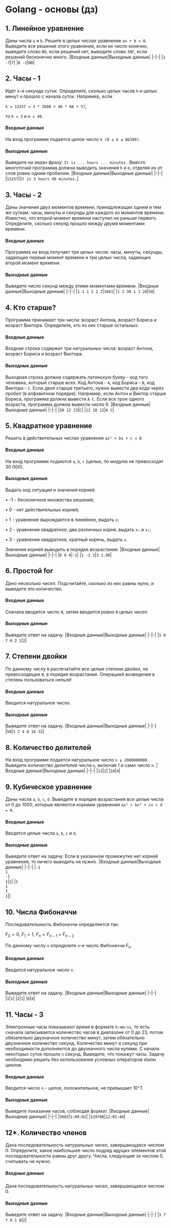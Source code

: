 # Golang - основы (дз)
## 1. Линейное уравнение
Даны числа `а` и `b`. Решите в целых числах уравнение `aх + b = 0`. Выведите все решения этого уравнения, если их число конечно, выведите слово `NO`, если решений нет, выведите слово `INF`, если решений бесконечно много.
|Входные данные|Выходные данные|
|-|-|
|`1 -7`|`7`|
|`6 -2`|`NO`|

## 2. Часы - 1
Идёт `k`-я секунда суток. Определите, сколько целых часов `h` и целых минут `m` прошло с начала суток. Например, если

`k = 13257 = 3 * 3600 + 40 * 60 + 57`,

тo `h = 3` и `m = 40`.
#### Входные данные
На вход программе подается целое число `k (0 ≤ k ≤ 86399)`.
#### Выходные данные
Выведите на экран фразу:
`It is ... hours ... minutes.`
Вместо многоточий программа должна выводить значения `h` и `m`, отделяя их от слов ровно одним пробелом.
|Входные данные|Выходные данные|
|-|-|
|`13257`|`It is 3 hours 40 minutes.`|

## 3. Часы - 2
Даны значения двух моментов времени, принадлежащих одним и тем же суткам: часы, минуты и секунды для каждого из моментов времени. Известно, что второй момент времени наступил не раньше первого. Определите, сколько секунд прошло между двумя моментами времени.
#### Входные данные
Программа на вход получает три целых числа: часы, минуты, секунды, задающие первый момент времени и три целых числа, задающих второй момент времени.
#### Выходные данные
Выведите число секунд между этими моментами времени.
|Входные данные|Выходные данные|
|-|-|
|`1 1 1 2 2 2`|`3661`|
|`1 2 30 1 3 20`|`50`|

## 4. Кто старше?
Программа принимает три числа: возраст Антона, возраст Бориса и возраст Виктора. Определите, кто из них старше остальных.
#### Входные данные
Входная строка содержит три натуральных числа: возраст Антона, возраст Бориса и возраст Виктора.
#### Выходные данные
Выходная строка должна содержать латинскую букву - код того человека, который старше всех. Код Антона - `А`, код Бориса - `В`, код Виктора - `С`. Если двое старше третьего, нужно вывести два кода через пробел (в алфавитном порядке). Например, если Антон и Виктор старше Бориса, программа должна вывести `А С`. Если все трое одного возраста, программа должна вывести число
0.
|Входные данные|Выходные данные|
|-|-|
|`10 12 23`|`C`|
|`12 10 12`|`A C`|

## 5. Квадратное уравнение
Решить в действительных числах уравнение `ax² + bx + c = 0`
#### Входные данные
На вход программе подаются `а`, `b`, `с` (целые, по модулю не превосходят 30 000).
#### Выходные данные
Выдать код ситуации и значения корней:

• -1 - бесконечное множество решений;

• 0 - нет действительных корней;

• 1 - уравнение вырождается в линейное, выдать `х`;

• 2 - уравнение квадратное, два различных корня, выдать `x₁` и `x₂`;

• 3 - уравнение квадратное, кратный корень, выдать `х`.

Значения корней выводить в порядке возрастания.
|Входные данные|Выходные данные|
|-|-|
|`0 0 0`|`-1`|
|`1 -2 1`|`3 1.00`|

## 6. Простой for
Дано несколько чисел. Подсчитайте, сколько из них равны нулю, и выведите это количество.
#### Входные данные
Сначала вводится число `N`, затем вводится ровно `N` целых чисел.
#### Выходные данные
Выведите ответ на задачу.
|Входные данные|Выходные данные|
|-|-|
|`5 0 7 0 2 2`|`2`|

## 7. Степени двойки
По данному числу `N` распечатайте все целые степени двойки, не превосходящие `N`, в порядке возрастания.
Операцией возведения в степень пользоваться нельзя!
#### Входные данные
Вводится натуральное число.
#### Выходные данные
Выведите ответ на задачу.
|Входные данные|Выходные данные|
|-|-|
|`50`|`1 2 4 8 16 32`|

## 8. Количество делителей
На вход программе подается натуральное число `n ≤ 2000000000`. Выведите количество делителей числа `n`, включая 1 и само число `n`.
|Входные данные|Выходные данные|
|-|-|
|`13`|`2`|
|`10`|`4`|

## 9. Кубическое уравнение
Даны числа `а`, `b`, `с`, `d`. Выведите в порядке возрастания все целые числа от 0 до 1000, которые являются корнями уравнения
`ax³ + bx² + cx + d = 0`.
#### Входные данные
Вводятся целые числа `a`, `b`, `c` и `d`.
#### Выходные данные
Выведите ответ на задачу. Если в указанном промежутке нет корней уравнения, то ничего выводить не нужно.
|Входные данные|Выходные данные|
|-|-|
|`-1` <br> `1` <br> `-1` <br> `1`|`1`|
|`1` <br> `1` <br> `1` <br> `1`||

## 10. Числа Фибоначчи
Последовательность Фибоначчи определяется так:

$F_{0} = 0$, $F_{1} = 1$, $F_{n} = F_{n-1} + F_{n-2}$

По данному числу `n` определите `n`-е число Фибоначчи $F_{n}$.
#### Входные данные
Вводится натуральное число `n`.
#### Выходные данные
Выведите ответ на задачу.
|Входные данные|Выходные данные|
|-|-|
|`1`|`1`|
|`2`|`1`|
|`6`|`8`|

## 11. Часы - 3
Электронные часы показывают время в формате `h:mm:ss`, то есть сначала записывается количество часов в диапазоне от 0 до 23, потом обязательно двузначное количество минут, затем обязательно двузначное количество секунд. Количество минут и секунд при необходимости дополняются до двузначного числа нулями.
С начала некоторых суток прошло `n` секунд. Выведите, что покажут часы. Задачу необходимо решить без использования условных операторов и\или циклов.
#### Входные данные
Вводится число `n` - целое, положительное, не превышает 10^7.
#### Выходные данные
Выведите показания часов, соблюдая формат.
|Входные данные|Выходные данные|
|-|-|
|`3602`|`1:00:02`|
|`129700`|`12:01:40`|

## 12*. Количество членов
Дана последовательность натуральных чисел, завершающаяся числом 0. Определите, какое наибольшее число подряд идущих элементов этой последовательности равны друг другу.
Числа, следующие за числом 0, считывать не нужно.
##### Входные данные
Дана последовательность натуральных чисел, завершающаяся числом 0.
#### Выходные данные
Выведите ответ на задачу.
|Входные данные|Выходные данные|
|-|-|
|`1 7 7 9 1 0`|`2`|
